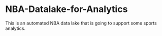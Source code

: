 # NBA-Datalake-for-Analytics
This is an automated NBA data lake that is going  to support some sports analytics. 
